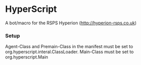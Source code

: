 # HyperScript
A bot/macro for the RSPS Hyperion (http://hyperion-rsps.co.uk)



### Setup
Agent-Class and Premain-Class in the manifest must be set to org.hyperscript.interal.ClassLoader.
Main-Class must be set to org.hyperscript.Main
